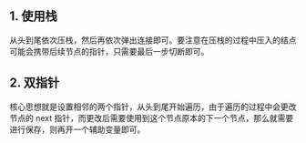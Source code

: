 ## 1. 使用栈

从头到尾依次压栈，然后再依次弹出连接即可。要注意在压栈的过程中压入的结点可能会携带后续节点的指针，只需要最后一步切断即可。

## 2. 双指针

核心思想就是设置相邻的两个指针，从头到尾开始遍历，由于遍历的过程中会更改节点的 next
指针，而更改后需要使用到这个节点原本的下一个节点，那么就需要进行保存，则再开一个辅助变量即可。